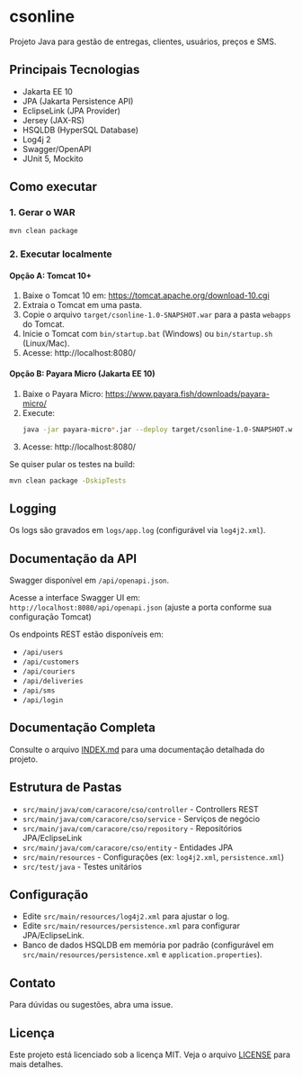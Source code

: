 # csonline

Projeto Java para gestão de entregas, clientes, usuários, preços e SMS.

## Principais Tecnologias

- Jakarta EE 10
- JPA (Jakarta Persistence API)
- EclipseLink (JPA Provider)
- Jersey (JAX-RS)
- HSQLDB (HyperSQL Database)
- Log4j 2
- Swagger/OpenAPI
- JUnit 5, Mockito

## Como executar


### 1. Gerar o WAR
```bash
mvn clean package
```

### 2. Executar localmente

#### Opção A: Tomcat 10+
1. Baixe o Tomcat 10 em: https://tomcat.apache.org/download-10.cgi
2. Extraia o Tomcat em uma pasta.
3. Copie o arquivo `target/csonline-1.0-SNAPSHOT.war` para a pasta `webapps` do Tomcat.
4. Inicie o Tomcat com `bin/startup.bat` (Windows) ou `bin/startup.sh` (Linux/Mac).
5. Acesse: http://localhost:8080/

#### Opção B: Payara Micro (Jakarta EE 10)
1. Baixe o Payara Micro: https://www.payara.fish/downloads/payara-micro/
2. Execute:
   ```bash
   java -jar payara-micro*.jar --deploy target/csonline-1.0-SNAPSHOT.war
   ```
3. Acesse: http://localhost:8080/

Se quiser pular os testes na build:
```bash
mvn clean package -DskipTests
```

## Logging

Os logs são gravados em `logs/app.log` (configurável via `log4j2.xml`).

## Documentação da API

Swagger disponível em `/api/openapi.json`.

Acesse a interface Swagger UI em:  
`http://localhost:8080/api/openapi.json`
(ajuste a porta conforme sua configuração Tomcat)

Os endpoints REST estão disponíveis em:  
- `/api/users`
- `/api/customers`
- `/api/couriers`
- `/api/deliveries`
- `/api/sms`
- `/api/login`

## Documentação Completa

Consulte o arquivo [INDEX.md](doc/INDEX.md) para uma documentação detalhada do projeto.

## Estrutura de Pastas

- `src/main/java/com/caracore/cso/controller` - Controllers REST
- `src/main/java/com/caracore/cso/service` - Serviços de negócio
- `src/main/java/com/caracore/cso/repository` - Repositórios JPA/EclipseLink
- `src/main/java/com/caracore/cso/entity` - Entidades JPA
- `src/main/resources` - Configurações (ex: `log4j2.xml`, `persistence.xml`)
- `src/test/java` - Testes unitários

## Configuração

- Edite `src/main/resources/log4j2.xml` para ajustar o log.
- Edite `src/main/resources/persistence.xml` para configurar JPA/EclipseLink.
- Banco de dados HSQLDB em memória por padrão (configurável em `src/main/resources/persistence.xml` e `application.properties`).

## Contato

Para dúvidas ou sugestões, abra uma issue.

## Licença

Este projeto está licenciado sob a licença MIT. Veja o arquivo [LICENSE](LICENSE) para mais detalhes.
